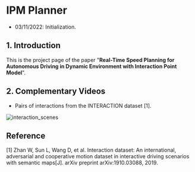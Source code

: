 # IPM Planner

- 03/11/2022: Initialization.



## 1. Introduction

This is the project page of the paper "**Real-Time Speed Planning for Autonomous Driving in Dynamic Environment with Interaction Point Model**".

<!-- [![Watch the video](./picts/iros2022-IPM.png)](https://www.youtube.com/watch?v=uWk0ft2IP30) TO BE REPLACED. -->

## 2. Complementary Videos

- Pairs of interactions from the INTERACTION dataset [1].

![interaction_scenes](./picts/interaction_scenes.gif)


## Reference

[1] Zhan W, Sun L, Wang D, et al. Interaction dataset: An international, adversarial and cooperative motion dataset in interactive driving scenarios with semantic maps[J]. arXiv preprint arXiv:1910.03088, 2019.

